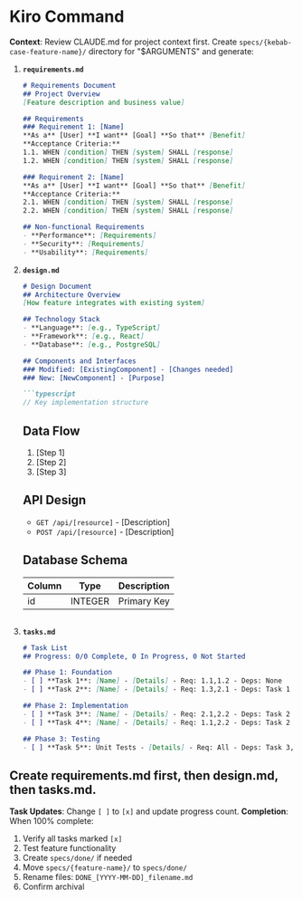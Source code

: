 # Kiro Command

**Context**: Review CLAUDE.md for project context first.
Create `specs/{kebab-case-feature-name}/` directory for "$ARGUMENTS" and generate:
1.  **`requirements.md`**
    ```markdown
    # Requirements Document
    ## Project Overview
    [Feature description and business value]
    
    ## Requirements
    ### Requirement 1: [Name]
    **As a** [User] **I want** [Goal] **So that** [Benefit]
    **Acceptance Criteria:**
    1.1. WHEN [condition] THEN [system] SHALL [response]
    1.2. WHEN [condition] THEN [system] SHALL [response]
    
    ### Requirement 2: [Name]
    **As a** [User] **I want** [Goal] **So that** [Benefit]
    **Acceptance Criteria:**
    2.1. WHEN [condition] THEN [system] SHALL [response]
    2.2. WHEN [condition] THEN [system] SHALL [response]
    
    ## Non-functional Requirements
    - **Performance**: [Requirements]
    - **Security**: [Requirements]
    - **Usability**: [Requirements]
    ```
2.  **`design.md`**
    ```markdown
    # Design Document
    ## Architecture Overview
    [How feature integrates with existing system]
    
    ## Technology Stack
    - **Language**: [e.g., TypeScript]
    - **Framework**: [e.g., React]
    - **Database**: [e.g., PostgreSQL]
    
    ## Components and Interfaces
    ### Modified: [ExistingComponent] - [Changes needed]
    ### New: [NewComponent] - [Purpose]
    
    ```typescript
    // Key implementation structure
    ```
    
    ## Data Flow
    1. [Step 1]
    2. [Step 2] 
    3. [Step 3]
    
    ## API Design
    - `GET /api/[resource]` - [Description]
    - `POST /api/[resource]` - [Description]
    
    ## Database Schema
    | Column | Type | Description |
    |--------|------|-------------|
    | id | INTEGER | Primary Key |
    ```
3.  **`tasks.md`**
    ```markdown
    # Task List
    ## Progress: 0/0 Complete, 0 In Progress, 0 Not Started
    
    ## Phase 1: Foundation
    - [ ] **Task 1**: [Name] - [Details] - Req: 1.1,1.2 - Deps: None
    - [ ] **Task 2**: [Name] - [Details] - Req: 1.3,2.1 - Deps: Task 1
    
    ## Phase 2: Implementation  
    - [ ] **Task 3**: [Name] - [Details] - Req: 2.1,2.2 - Deps: Task 2
    - [ ] **Task 4**: [Name] - [Details] - Req: 1.1,2.2 - Deps: Task 2
    
    ## Phase 3: Testing
    - [ ] **Task 5**: Unit Tests - [Details] - Req: All - Deps: Task 3,4
    ```
Create requirements.md first, then design.md, then tasks.md.
---
**Task Updates**: Change `[ ]` to `[x]` and update progress count.
**Completion**: When 100% complete:
1. Verify all tasks marked `[x]`
2. Test feature functionality 
3. Create `specs/done/` if needed
4. Move `specs/{feature-name}/` to `specs/done/`
5. Rename files: `DONE_[YYYY-MM-DD]_filename.md`
6. Confirm archival
